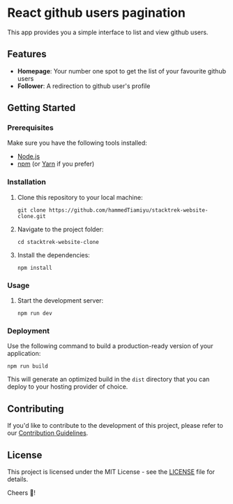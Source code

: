 # React github users pagination

This app provides you a simple interface to list and view github users.

## Features

- **Homepage**: Your number one spot to get the list of your favourite github users
- **Follower**: A redirection to github user's profile


## Getting Started

### Prerequisites

Make sure you have the following tools installed:

- [Node.js](https://nodejs.org/)
- [npm](https://www.npmjs.com/) (or [Yarn](https://yarnpkg.com/) if you prefer)

### Installation

1. Clone this repository to your local machine:

   ```shell
   git clone https://github.com/hammedTiamiyu/stacktrek-website-clone.git
   ```

2. Navigate to the project folder:

   ```shell
   cd stacktrek-website-clone
   ```

3. Install the dependencies:

   ```shell
   npm install
   ```

### Usage

1. Start the development server:

   ```shell
   npm run dev
   ```


### Deployment

Use the following command to build a production-ready version of your application:

```shell
npm run build
```

This will generate an optimized build in the `dist` directory that you can deploy to your hosting provider of choice.

## Contributing

If you'd like to contribute to the development of this project, please refer to our [Contribution Guidelines](CONTRIBUTING.md).

## License

This project is licensed under the MIT License - see the [LICENSE](LICENSE) file for details.


Cheers 🍷!